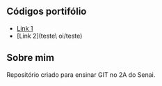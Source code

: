 ## Códigos portifólio
* [Link 1](Banco_de_Dados/usuario_bd/)
* [Link 2](teste\ oi/teste)


## Sobre mim
Repositório criado para ensinar GIT no 2A do Senai.
